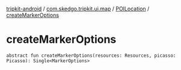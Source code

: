 [tripkit-android](../../index.md) / [com.skedgo.tripkit.ui.map](../index.md) / [POILocation](index.md) / [createMarkerOptions](./create-marker-options.md)

# createMarkerOptions

`abstract fun createMarkerOptions(resources: Resources, picasso: Picasso): Single<MarkerOptions>`